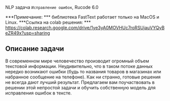 NLP задача `Исправление ошибок`, Rucode 6.0

***Примечание: *** библиотека FastText работает только на MacOS и Linux.
***Ссылка на colab решения: *** https://colab.research.google.com/drive/1ye3yA0MOVHUc7roRSUjauVYQyBeZR49x?usp=sharing

## Описание задачи
В современном мире человечество производит огромный объем текстовой информации. 
Неудивительно, что в таком потоке данных нередко возникают ошибки (будь то названия товаров в магазинах или набранное сообщение на телефоне). 
Как ни странно, готовые решения не всегда дают лучший результат. 
Предлагаем вам поучаствовать в решении этой непростой задачи и обучить собственную модель для исправления ошибок в тексте.

